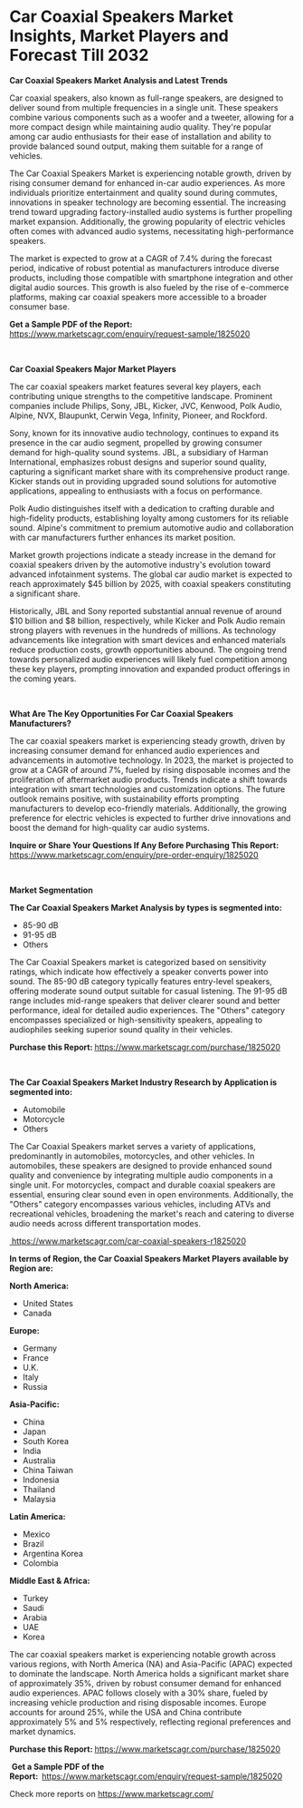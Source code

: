<p><h1>Car Coaxial Speakers Market Insights, Market Players and Forecast Till 2032</h1></p><p><strong>Car Coaxial Speakers Market Analysis and Latest Trends</strong></p>
<p><p>Car coaxial speakers, also known as full-range speakers, are designed to deliver sound from multiple frequencies in a single unit. These speakers combine various components such as a woofer and a tweeter, allowing for a more compact design while maintaining audio quality. They're popular among car audio enthusiasts for their ease of installation and ability to provide balanced sound output, making them suitable for a range of vehicles.</p><p>The Car Coaxial Speakers Market is experiencing notable growth, driven by rising consumer demand for enhanced in-car audio experiences. As more individuals prioritize entertainment and quality sound during commutes, innovations in speaker technology are becoming essential. The increasing trend toward upgrading factory-installed audio systems is further propelling market expansion. Additionally, the growing popularity of electric vehicles often comes with advanced audio systems, necessitating high-performance speakers.</p><p>The market is expected to grow at a CAGR of 7.4% during the forecast period, indicative of robust potential as manufacturers introduce diverse products, including those compatible with smartphone integration and other digital audio sources. This growth is also fueled by the rise of e-commerce platforms, making car coaxial speakers more accessible to a broader consumer base.</p></p>
<p><strong>Get a Sample PDF of the Report:&nbsp;</strong> <a href="https://www.marketscagr.com/enquiry/request-sample/1825020?utm_campaign=2320&utm_medium=2&utm_source=Github&utm_content=ia&utm_term=18022025&utm_id=car-coaxial-speakers">https://www.marketscagr.com/enquiry/request-sample/1825020</a></p>
<p>&nbsp;</p>
<p><strong>Car Coaxial Speakers Major Market Players</strong></p>
<p><p>The car coaxial speakers market features several key players, each contributing unique strengths to the competitive landscape. Prominent companies include Philips, Sony, JBL, Kicker, JVC, Kenwood, Polk Audio, Alpine, NVX, Blaupunkt, Cerwin Vega, Infinity, Pioneer, and Rockford. </p><p>Sony, known for its innovative audio technology, continues to expand its presence in the car audio segment, propelled by growing consumer demand for high-quality sound systems. JBL, a subsidiary of Harman International, emphasizes robust designs and superior sound quality, capturing a significant market share with its comprehensive product range. Kicker stands out in providing upgraded sound solutions for automotive applications, appealing to enthusiasts with a focus on performance. </p><p>Polk Audio distinguishes itself with a dedication to crafting durable and high-fidelity products, establishing loyalty among customers for its reliable sound. Alpine's commitment to premium automotive audio and collaboration with car manufacturers further enhances its market position. </p><p>Market growth projections indicate a steady increase in the demand for coaxial speakers driven by the automotive industry's evolution toward advanced infotainment systems. The global car audio market is expected to reach approximately $45 billion by 2025, with coaxial speakers constituting a significant share. </p><p>Historically, JBL and Sony reported substantial annual revenue of around $10 billion and $8 billion, respectively, while Kicker and Polk Audio remain strong players with revenues in the hundreds of millions. As technology advancements like integration with smart devices and enhanced materials reduce production costs, growth opportunities abound. The ongoing trend towards personalized audio experiences will likely fuel competition among these key players, prompting innovation and expanded product offerings in the coming years.</p></p>
<p>&nbsp;</p>
<p><strong>What Are The Key Opportunities For Car Coaxial Speakers Manufacturers?</strong></p>
<p><p>The car coaxial speakers market is experiencing steady growth, driven by increasing consumer demand for enhanced audio experiences and advancements in automotive technology. In 2023, the market is projected to grow at a CAGR of around 7%, fueled by rising disposable incomes and the proliferation of aftermarket audio products. Trends indicate a shift towards integration with smart technologies and customization options. The future outlook remains positive, with sustainability efforts prompting manufacturers to develop eco-friendly materials. Additionally, the growing preference for electric vehicles is expected to further drive innovations and boost the demand for high-quality car audio systems.</p></p>
<p><strong>Inquire or Share Your Questions If Any Before Purchasing This Report:</strong> <a href="https://www.marketscagr.com/enquiry/pre-order-enquiry/1825020?utm_campaign=2320&utm_medium=2&utm_source=Github&utm_content=ia&utm_term=18022025&utm_id=car-coaxial-speakers">https://www.marketscagr.com/enquiry/pre-order-enquiry/1825020</a></p>
<p>&nbsp;</p>
<p><strong>Market Segmentation</strong></p>
<p><strong>The Car Coaxial Speakers Market Analysis by types is segmented into:</strong></p>
<p><ul><li>85-90 dB</li><li>91-95 dB</li><li>Others</li></ul></p>
<p><p>The Car Coaxial Speakers market is categorized based on sensitivity ratings, which indicate how effectively a speaker converts power into sound. The 85-90 dB category typically features entry-level speakers, offering moderate sound output suitable for casual listening. The 91-95 dB range includes mid-range speakers that deliver clearer sound and better performance, ideal for detailed audio experiences. The "Others" category encompasses specialized or high-sensitivity speakers, appealing to audiophiles seeking superior sound quality in their vehicles.</p></p>
<p><strong>Purchase this Report:&nbsp;</strong><a href="https://www.marketscagr.com/purchase/1825020?utm_campaign=2320&utm_medium=2&utm_source=Github&utm_content=ia&utm_term=18022025&utm_id=car-coaxial-speakers">https://www.marketscagr.com/purchase/1825020</a></p>
<p>&nbsp;</p>
<p><strong>The Car Coaxial Speakers Market Industry Research by Application is segmented into:</strong></p>
<p><ul><li>Automobile</li><li>Motorcycle</li><li>Others</li></ul></p>
<p><p>The Car Coaxial Speakers market serves a variety of applications, predominantly in automobiles, motorcycles, and other vehicles. In automobiles, these speakers are designed to provide enhanced sound quality and convenience by integrating multiple audio components in a single unit. For motorcycles, compact and durable coaxial speakers are essential, ensuring clear sound even in open environments. Additionally, the "Others" category encompasses various vehicles, including ATVs and recreational vehicles, broadening the market's reach and catering to diverse audio needs across different transportation modes.</p></p>
<p><a href="https://www.marketscagr.com/car-coaxial-speakers-r1825020?utm_campaign=2320&utm_medium=2&utm_source=Github&utm_content=ia&utm_term=18022025&utm_id=car-coaxial-speakers">&nbsp;https://www.marketscagr.com/car-coaxial-speakers-r1825020</a></p>
<p><strong>In terms of Region, the Car Coaxial Speakers Market Players available by Region are:</strong></p>
<p>
    <p> <strong> North America: </strong>
        <ul>
            <li>United States</li>
            <li>Canada</li>
        </ul>
        </p> 
    <p> <strong> Europe: </strong>
        <ul>
            <li>Germany</li>
            <li>France</li>
            <li>U.K.</li>
            <li>Italy</li>
            <li>Russia</li>
        </ul>
        </p> 
    <p> <strong> Asia-Pacific: </strong>
        <ul>
            <li>China</li>
            <li>Japan</li>
            <li>South Korea</li>
            <li>India</li>
            <li>Australia</li>
            <li>China Taiwan</li>
            <li>Indonesia</li>
            <li>Thailand</li>
            <li>Malaysia</li>
        </ul>
        </p> 
    <p> <strong> Latin America: </strong>
        <ul>
            <li>Mexico</li>
            <li>Brazil</li>
            <li>Argentina Korea</li>
            <li>Colombia</li>
        </ul>
        </p> 
    <p> <strong> Middle East & Africa: </strong>
        <ul>
            <li>Turkey</li>
            <li>Saudi</li>
            <li>Arabia</li>
            <li>UAE</li>
            <li>Korea</li>
        </ul>
    </p>
    </p>
<p><p>The car coaxial speakers market is experiencing notable growth across various regions, with North America (NA) and Asia-Pacific (APAC) expected to dominate the landscape. North America holds a significant market share of approximately 35%, driven by robust consumer demand for enhanced audio experiences. APAC follows closely with a 30% share, fueled by increasing vehicle production and rising disposable incomes. Europe accounts for around 25%, while the USA and China contribute approximately 5% and 5% respectively, reflecting regional preferences and market dynamics.</p></p>
<p><strong>Purchase this Report: </strong><a href="https://www.marketscagr.com/purchase/1825020?utm_campaign=2320&utm_medium=2&utm_source=Github&utm_content=ia&utm_term=18022025&utm_id=car-coaxial-speakers">https://www.marketscagr.com/purchase/1825020</a></p>
<p>&nbsp;<strong>Get a Sample PDF of the Report:&nbsp;&nbsp;</strong><a href="https://www.marketscagr.com/enquiry/request-sample/1825020?utm_campaign=2320&utm_medium=2&utm_source=Github&utm_content=ia&utm_term=18022025&utm_id=car-coaxial-speakers">https://www.marketscagr.com/enquiry/request-sample/1825020</a></p>
<p><strong></strong></p>
<p>Check more reports on <a href="https://www.marketscagr.com/?utm_campaign=2320&utm_medium=2&utm_source=Github&utm_content=ia&utm_term=18022025&utm_id=car-coaxial-speakers">https://www.marketscagr.com/</a></p>